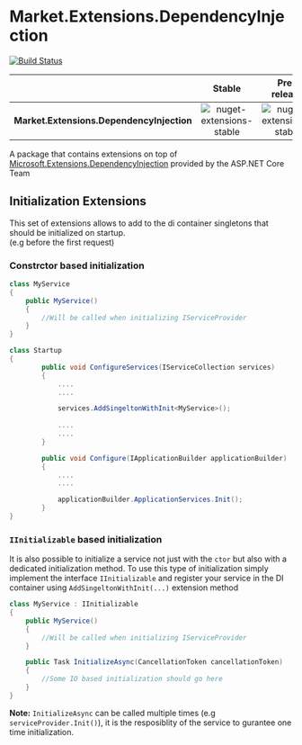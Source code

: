 # Market.Extensions.DependencyInjection

[![Build Status](https://travis-ci.org/market-group/DependencyInjection.Extensions.svg?branch=master)](https://travis-ci.org/market-group/DependencyInjection.Extensions)

|                            |                Stable                     |                 Pre-release               |
| -------------------------: | :---------------------------------------: | :---------------------------------------: |
|                  **Market.Extensions.DependencyInjection**  |     ![nuget-extensions-stable](https://img.shields.io/nuget/v/Market.Extensions.DependencyInjection.svg)           |    ![nuget-extensions-stable](https://img.shields.io/nuget/vpre/Market.Extensions.DependencyInjection.svg)   |


A package that contains extensions on top of [Microsoft.Extensions.DependencyInjection](https://github.com/aspnet/DependencyInjection) provided by the ASP.NET Core Team

## Initialization Extensions

This set of extensions allows to add to the di container singletons that should be initialized on startup.   
(e.g before the first request)

### Constrctor based initialization

```csharp
class MyService
{
    public MyService()
    {
        //Will be called when initializing IServiceProvider
    }
}

class Startup
{
        public void ConfigureServices(IServiceCollection services)
        {
            ....
            ....

            services.AddSingeltonWithInit<MyService>();
            
            ....
            ....
        }

        public void Configure(IApplicationBuilder applicationBuilder)
        {
            ....
            ....

            applicationBuilder.ApplicationServices.Init();
        }
}
```

### `IInitializable` based initialization

It is also possible to initialize a service not just with the `ctor` but also with a dedicated initialization method.
To use this type of initialization simply implement the interface `IInitializable` and register your service in the DI container using 
`AddSingeltonWithInit(...)` extension method

```csharp
class MyService : IInitializable
{
    public MyService()
    {
        //Will be called when initializing IServiceProvider
    }

    public Task InitializeAsync(CancellationToken cancellationToken)
    {
        //Some IO based initialization should go here
    }
}
```

**Note:** `InitializeAsync` can be called multiple times (e.g `serviceProvider.Init()`), it is the resposiblity of the service to gurantee one time initialization.
